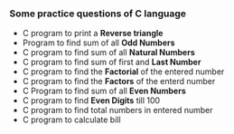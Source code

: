 ### Some practice questions of **C** language
- C program to print a **Reverse triangle**
- Program to find sum of all **Odd Numbers**
- C program to find sum of all **Natural Numbers**
- C program to find sum of first and **Last Number**
- C program to find the **Factorial** of the entered number
- C program to find the **Factors** of the enterd number
- C Program to find sum of all **Even Numbers**
- C program to find **Even Digits** till 100
- C program to find total numbers in entered number
- C program to calculate bill
